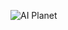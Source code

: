 ![AI Planet](https://github.com/aiplanethub/.github/assets/132978885/4c3266c7-d2cc-46c3-997c-440b8b4e5c93)
